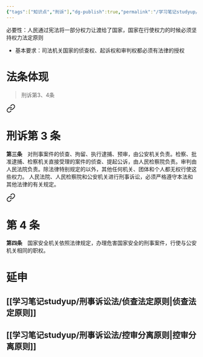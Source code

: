 ```yaml
---
{"tags":["知识点","刑诉"],"dg-publish":true,"permalink":"/学习笔记studyup/刑事诉讼法/权力法定原则/","dgPassFrontmatter":true,"created":"2024-11-10T20:11:07.806+08:00","updated":"2024-11-10T20:18:20.075+08:00"}
---
```


必要性：人民通过宪法将一部分权力让渡给了国家，国家在行使权力的时候必须坚持权力法定原则
- 基本要求：司法机关国家的侦查权、起诉权和审判权都必须有法律的授权
# 法条体现
> 刑诉第3、4条
<div class="transclusion internal-embed is-loaded"><a class="markdown-embed-link" href="////#t3" aria-label="Open link"><svg xmlns="http://www.w3.org/2000/svg" width="24" height="24" viewBox="0 0 24 24" fill="none" stroke="currentColor" stroke-width="2" stroke-linecap="round" stroke-linejoin="round" class="svg-icon lucide-link"><path d="M10 13a5 5 0 0 0 7.54.54l3-3a5 5 0 0 0-7.07-7.07l-1.72 1.71"></path><path d="M14 11a5 5 0 0 0-7.54-.54l-3 3a5 5 0 0 0 7.07 7.07l1.71-1.71"></path></svg></a><div class="markdown-embed">

<div class="markdown-embed-title">

# 刑诉第 3 条

</div>


**第三条**　对刑事案件的侦查、拘留、执行逮捕、预审，由公安机关负责。检察、批准逮捕、检察机关直接受理的案件的侦查、提起公诉，由人民检察院负责。审判由人民法院负责。除法律特别规定的以外，其他任何机关、团体和个人都无权行使这些权力。
人民法院、人民检察院和公安机关进行刑事诉讼，必须严格遵守本法和其他法律的有关规定。 

</div></div>

> 
<div class="transclusion internal-embed is-loaded"><a class="markdown-embed-link" href="////#t4" aria-label="Open link"><svg xmlns="http://www.w3.org/2000/svg" width="24" height="24" viewBox="0 0 24 24" fill="none" stroke="currentColor" stroke-width="2" stroke-linecap="round" stroke-linejoin="round" class="svg-icon lucide-link"><path d="M10 13a5 5 0 0 0 7.54.54l3-3a5 5 0 0 0-7.07-7.07l-1.72 1.71"></path><path d="M14 11a5 5 0 0 0-7.54-.54l-3 3a5 5 0 0 0 7.07 7.07l1.71-1.71"></path></svg></a><div class="markdown-embed">

<div class="markdown-embed-title">

# 第 4 条

</div>


**第四条**　国家安全机关依照法律规定，办理危害国家安全的刑事案件，行使与公安机关相同的职权。 

</div></div>

# 延申
## [[学习笔记studyup/刑事诉讼法/侦查法定原则\|侦查法定原则]]
## [[学习笔记studyup/刑事诉讼法/控审分离原则\|控审分离原则]]